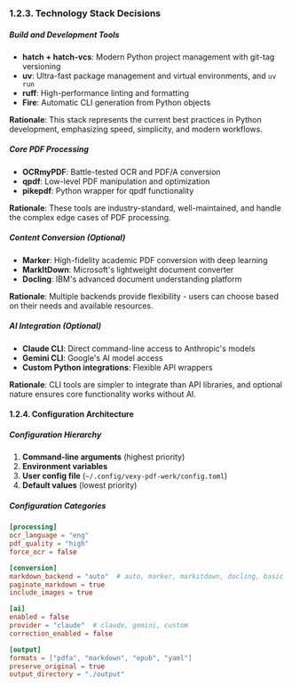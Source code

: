 ### 1.2.3. Technology Stack Decisions

##### Build and Development Tools
- **hatch + hatch-vcs**: Modern Python project management with git-tag versioning
- **uv**: Ultra-fast package management and virtual environments, and `uv run` 
- **ruff**: High-performance linting and formatting
- **Fire**: Automatic CLI generation from Python objects

**Rationale**: This stack represents the current best practices in Python development, emphasizing speed, simplicity, and modern workflows.

##### Core PDF Processing
- **OCRmyPDF**: Battle-tested OCR and PDF/A conversion
- **qpdf**: Low-level PDF manipulation and optimization
- **pikepdf**: Python wrapper for qpdf functionality

**Rationale**: These tools are industry-standard, well-maintained, and handle the complex edge cases of PDF processing.

##### Content Conversion (Optional)
- **Marker**: High-fidelity academic PDF conversion with deep learning
- **MarkItDown**: Microsoft's lightweight document converter
- **Docling**: IBM's advanced document understanding platform

**Rationale**: Multiple backends provide flexibility - users can choose based on their needs and available resources.

##### AI Integration (Optional)
- **Claude CLI**: Direct command-line access to Anthropic's models
- **Gemini CLI**: Google's AI model access
- **Custom Python integrations**: Flexible API wrappers

**Rationale**: CLI tools are simpler to integrate than API libraries, and optional nature ensures core functionality works without AI.

#### 1.2.4. Configuration Architecture

##### Configuration Hierarchy
1. **Command-line arguments** (highest priority)
2. **Environment variables**
3. **User config file** (`~/.config/vexy-pdf-werk/config.toml`)
4. **Default values** (lowest priority)

##### Configuration Categories
```toml
[processing]
ocr_language = "eng"
pdf_quality = "high"
force_ocr = false

[conversion]
markdown_backend = "auto"  # auto, marker, markitdown, docling, basic
paginate_markdown = true
include_images = true

[ai]
enabled = false
provider = "claude"  # claude, gemini, custom
correction_enabled = false

[output]
formats = ["pdfa", "markdown", "epub", "yaml"]
preserve_original = true
output_directory = "./output"
```
